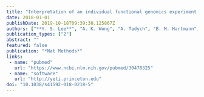 ```yaml
---
title: "Interpretation of an individual functional genomics experiment guided by massive public data"
date: 2018-01-01
publishDate: 2019-10-18T09:39:30.125867Z
authors: ["**Y. S. Lee**", "A. K. Wong", "A. Tadych", "B. M. Hartmann", "C. Y. Park", "V. A. DeJesus", "I. Ramos", "E. Zaslavsky", "S. C. Sealfon", "O. G. Troyanskaya"]
publication_types: ["2"]
abstract: ""
featured: false
publication: "*Nat Methods*"
links: 
 - name: "pubmed"
   url: "https://www.ncbi.nlm.nih.gov/pubmed/30478325"
 - name: "software"
   url: "http://yeti.princeton.edu"
doi: "10.1038/s41592-018-0218-5"
---
```


